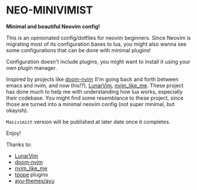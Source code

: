 # NEO-MINIVIMIST

**Minimal and beautiful Neovim config!**

This is an opinionated config/dotfiles for neovim beginners. Since Neovim is
migrating most of its configuration bases to lua, you might also wanna see some
configurations that can be done with minimal plugins!

Configuration doesn't include plugins, you might want to install it using your
own plugin manager.

Inspired by projects like [doom-nvim](https://github.com/NTBBloodbath/doom-nvim)
(I'm going back and forth between emacs and nvim, and now this!?),
[LunarVim](https://github.com/ChristianChiarulli/LunarVim),
[nvim_like_me]( https://github.com/christopher-besch/nvim_like_me ). These
project has done much to help me with understanding how lua works, especially
their codebase. You might find some resemblance to these project, since those are
turned into a minimal neovim config (not super minimal, but okayish).

`Maxivimist` version will be published at later date once it completes.

Enjoy!

Thanks to:
- [LunarVim](https://github.com/ChristianChiarulli/LunarVim)
- [doom-nvim](https://github.com/NTBBloodbath/doom-nvim)
- [nvim_like_me]( https://github.com/christopher-besch/nvim_like_me )
- [tpope](https://github.com/tpope) plugins
- [ayu-themes/ayu](https://github.com/ayu-theme/ayu-vim)
